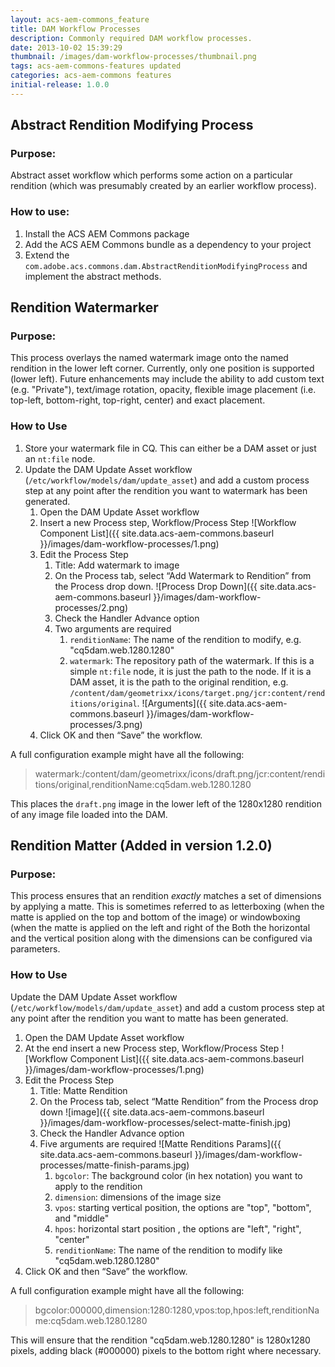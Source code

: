 ```yaml
---
layout: acs-aem-commons_feature
title: DAM Workflow Processes
description: Commonly required DAM workflow processes.
date: 2013-10-02 15:39:29
thumbnail: /images/dam-workflow-processes/thumbnail.png
tags: acs-aem-commons-features updated
categories: acs-aem-commons features
initial-release: 1.0.0
---
```


## Abstract Rendition Modifying Process

### Purpose:
Abstract asset workflow which performs some action on a particular rendition (which was presumably created by an earlier workflow process).

### How to use:
1. Install the ACS AEM Commons package
2. Add the ACS AEM Commons bundle as a dependency to your project
3. Extend the `com.adobe.acs.commons.dam.AbstractRenditionModifyingProcess` and implement the abstract methods.

## Rendition Watermarker

### Purpose:
This process overlays the named watermark image onto the named rendition in the lower left corner.  Currently, only one position is supported (lower left).  Future enhancements may include the ability to add custom text (e.g. "Private"), text/image rotation, opacity, flexible image placement (i.e. top-left, bottom-right, top-right, center) and exact placement.

### How to Use
1. Store your watermark file in CQ. This can either be a DAM asset or just an `nt:file` node.
2. Update the DAM Update Asset workflow (`/etc/workflow/models/dam/update_asset`) and add a custom process step at any point after the rendition you want to watermark has been generated.
    1. Open the DAM Update Asset workflow
    2. Insert a new Process step, Workflow/Process Step ![Workflow Component List]({{ site.data.acs-aem-commons.baseurl }}/images/dam-workflow-processes/1.png)
    3. Edit the Process Step
        1. Title: Add watermark to image
        2. On the Process tab, select “Add Watermark to Rendition” from the Process drop down. ![Process Drop Down]({{ site.data.acs-aem-commons.baseurl }}/images/dam-workflow-processes/2.png)
        3. Check the Handler Advance option
        4. Two arguments are required
            1. `renditionName`: The name of the rendition to modify, e.g. "cq5dam.web.1280.1280"
            2. `watermark`: The repository path of the watermark. If this is a simple `nt:file` node, it is just the path to the node. If it is a DAM asset, it is the path to the original rendition, e.g. `/content/dam/geometrixx/icons/target.png/jcr:content/renditions/original`. ![Arguments]({{ site.data.acs-aem-commons.baseurl }}/images/dam-workflow-processes/3.png)
    4. Click OK and then “Save” the workflow.

A full configuration example might have all the following:  
> watermark:/content/dam/geometrixx/icons/draft.png/jcr:content/renditions/original,renditionName:cq5dam.web.1280.1280

This places the `draft.png` image in the lower left of the 1280x1280 rendition of any image file loaded into the DAM.

## Rendition Matter (Added in version 1.2.0)

### Purpose:
This process ensures that an rendition *exactly* matches a set of dimensions by applying a matte. This  is sometimes referred to as letterboxing (when the matte is applied on the top and bottom of the image) or windowboxing (when the matte is applied on the left and right of the Both the horizontal and the vertical position along with the dimensions can be configured via parameters.

### How to Use
Update the DAM Update Asset workflow (`/etc/workflow/models/dam/update_asset`) and add a custom process step at any point after the rendition you want to matte has been generated.

1. Open the DAM Update Asset workflow
2. At the end insert a new Process step, Workflow/Process Step ![Workflow Component List]({{ site.data.acs-aem-commons.baseurl }}/images/dam-workflow-processes/1.png)
3. Edit the Process Step
    1. Title: Matte Rendition
    2. On the Process tab, select “Matte Rendition” from the Process drop down ![image]({{ site.data.acs-aem-commons.baseurl }}/images/dam-workflow-processes/select-matte-finish.jpg)
    3. Check the Handler Advance option
    4. Five arguments are required ![Matte Renditions Params]({{ site.data.acs-aem-commons.baseurl }}/images/dam-workflow-processes/matte-finish-params.jpg)
        1. `bgcolor`: The background color (in hex notation) you want to apply to the rendition
        2. `dimension`: dimensions of the image size
        3. `vpos`: starting vertical position, the options are "top", "bottom", and "middle"
        4. `hpos`: horizontal start position , the options are "left", "right", "center"
        5. `renditionName`: The name of the rendition to modify like "cq5dam.web.1280.1280"
4. Click OK and then “Save” the workflow.

A full configuration example might have all the following:  
> bgcolor:000000,dimension:1280:1280,vpos:top,hpos:left,renditionName:cq5dam.web.1280.1280

This will ensure that the rendition "cq5dam.web.1280.1280" is 1280x1280 pixels, adding black (#000000) pixels to the bottom right where necessary.